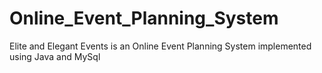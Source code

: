 # Online_Event_Planning_System
 Elite and Elegant Events is an Online Event Planning System implemented using Java and MySql
